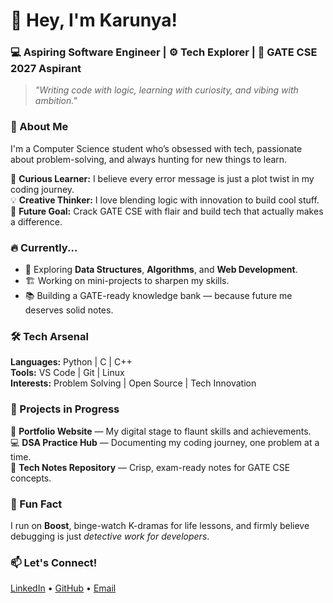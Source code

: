 # 👋 Hey, I'm Karunya!  
### 💻 Aspiring Software Engineer | ⚙️ Tech Explorer | 🎯 GATE CSE 2027 Aspirant  

> _"Writing code with logic, learning with curiosity, and vibing with ambition."_  

### 🚀 About Me  
I'm a Computer Science student who’s obsessed with tech, passionate about problem-solving, and always hunting for new things to learn.  

🧠 **Curious Learner:** I believe every error message is just a plot twist in my coding journey.  
💡 **Creative Thinker:** I love blending logic with innovation to build cool stuff.  
🎯 **Future Goal:** Crack GATE CSE with flair and build tech that actually makes a difference.  

### 🔥 Currently...  
- 🌱 Exploring **Data Structures**, **Algorithms**, and **Web Development**.  
- 🏗️ Working on mini-projects to sharpen my skills.  
- 📚 Building a GATE-ready knowledge bank — because future me deserves solid notes.  

### 🛠️ Tech Arsenal  
**Languages:** Python | C | C++  
**Tools:** VS Code | Git | Linux  
**Interests:** Problem Solving | Open Source | Tech Innovation  

### 📂 Projects in Progress  
🚀 **Portfolio Website** — My digital stage to flaunt skills and achievements.  
💻 **DSA Practice Hub** — Documenting my coding journey, one problem at a time.  
📒 **Tech Notes Repository** — Crisp, exam-ready notes for GATE CSE concepts.  

### 🌟 Fun Fact  
I run on **Boost**, binge-watch K-dramas for life lessons, and firmly believe debugging is just *detective work for developers*.  

### 📫 Let's Connect!  
[LinkedIn](https://www.linkedin.com/in/karunya-k-p-2baa00331) • [GitHub](https://github.com/Karunyakp) • [Email](karunyayashu6@gmail.com)

